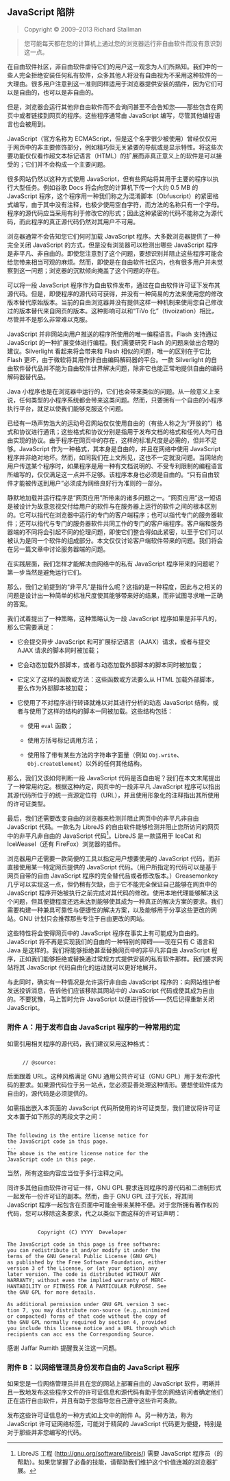 ## JavaScript 陷阱<!--(pandoc) {#pandoc_javascript-trap}(pandoc)-->

> Copyright © 2009–2013 Richard Stallman 

> 您可能每天都在您的计算机上通过您的浏览器运行非自由软件而没有意识到这一点。

在自由软件社区，非自由软件虐待它们的用户这一观念为人们所熟知。我们中的一些人完全拒绝安装任何私有软件，众多其他人将没有自由视为不采用这种软件的一大理由。很多用户注意到这一准则同样适用于浏览器提供安装的插件，因为它们可以是自由的，也可以是非自由的。

但是，浏览器会运行其他非自由软件而不会询问甚至不会告知您——那些包含在网页中或者链接到网页的程序。这些程序通常由 JavaScript 编写，尽管其他编程语言也会被用到。

JavaScript（官方名称为 ECMAScript，但是这个名字很少被使用）曾经仅仅用于网页中的非主要修饰部分，例如精巧但无关紧要的导航或是显示特性。将这些次要功能仅仅看作超文本标记语言（HTML）的扩展而非真正意义上的软件是可以接受的；它们并不会构成一个主要问题。

很多网站仍然以这种方式使用 JavaScript，但有些网站将其用于主要的程序以执行大型任务。例如谷歌 Docs 将会向您的计算机下传一个大约 0.5 MB 的 JavaScript 程序，这个程序用一种我们称之为混淆脚本（Obfuscript）的紧密格式编写，由于其中没有注释，也极少使用空白字符，而方法的名称只有一个字母。程序的源代码应当采用有利于修改它的形式；因此这种紧密的代码不能称之为源代码，而此程序的真正源代码仍然对其用户不可用。

浏览器通常不会告知您它们何时加载 JavaScript 程序。大多数浏览器提供了一种完全关闭 JavaScript 的方式，但是没有浏览器可以检测出哪些 JavaScript 程序是非平凡、非自由的。即使您注意到了这个问题，要想识别并阻止这些程序可能会给您带来相当可观的麻烦。然而，即使是在自由软件社区内，也有很多用户并未觉察到这一问题；浏览器的沉默倾向掩盖了这个问题的存在。

可以将一段 JavaScript 程序作为自由软件发布，通过在自由软件许可证下发布其源代码。但是，即使程序的源代码可获得，并没有一种简易的方法来使用您的修改版本替代原始版本。当前的自由浏览器并没有提供这样一种机制来使用您自己修改过的版本替代来自网页的版本。这种影响可以和“TiVo 化”（tivoization）相比，尽管并不是那么非常难以克服。

JavaScript 并非网站向用户推送的程序所使用的唯一编程语言。Flash 支持通过 JavaScript 的一种扩展变体进行编程。我们需要研究 Flash 的问题来做出合理的建议。Silverlight 看起来将会带来和 Flash 相似的问题，唯一的区别在于它比 Flash 更坏，由于微软将其用作非自由编码解码器的平台。一款 Silverlight 的自由软件替代品并不能为自由软件世界解决问题，除非它也能正常地提供自由的编码解码器替代品。

Java 小程序也是在浏览器中运行的，它们也会带来类似的问题。从一般意义上来说，任何类型的小程序系统都会带来这类问题。然而，只要拥有一个自由的小程序执行平台，就足以使我们能够克服这个问题。

已经有一场声势浩大的运动号召网站仅仅使用自由的（有些人称之为“开放的”）格式和协议进行通讯；这些格式和协议分别是指用于发布文档的格式和任何人均可自由实现的协议。由于程序在网页中的存在，这样的标准尺度是必需的，但并不足够。JavaScript 作为一种格式，其本身是自由的，并且在网络中使用 JavaScript 程序并非绝对地坏。然而，如同我们在上文所见，这也不一定就没问题。当网站向用户传送某个程序时，如果程序是用一种有文档说明的、不受专利限制的编程语言所编写的，仅仅满足这一点并不足够。该程序本身也必须是自由的。“只有自由软件才能被传送到用户”必须成为网络良好行为准则的一部分。

静默地加载并运行程序是“网页应用”所带来的诸多问题之一。“网页应用”这一短语是被设计为故意忽视交付给用户的软件与在服务器上运行的软件之间的根本区别的。它可以指代在浏览器中运行的专门的客户端程序；也可以指代专门的服务器软件；还可以指代与专门的服务器软件共同工作的专门的客户端程序。客户端和服务器端的不同将会引起不同的伦理问题，即使它们整合得如此紧密，以至于它们可以被认为是同一个软件的组成部分。本文仅仅讨论客户端软件带来的问题。我们将会在另一篇文章中讨论服务器端的问题。

在实践层面，我们怎样才能解决由网络中的私有 JavaScript 程序带来的问题呢？第一步当然是避免运行它们。

那么，我们之前提到的“非平凡”是指什么呢？这指的是一种程度，因此与之相关的问题是设计出一种简单的标准尺度使其能够带来好的结果，而非试图寻求唯一正确的答案。

我们试着提出了一种策略，这种策略认为一段 JavaScript 程序如果是非平凡的，那么它需要满足：

-   它会提交异步 JavaScript 和可扩展标记语言（AJAX）请求，或者与提交 AJAX 请求的脚本同时被加载；

-   它会动态加载外部脚本，或者与动态加载外部脚本的脚本同时被加载；

-   它定义了这样的函数或方法：这些函数或方法要么从 HTML 加载外部脚本，要么作为外部脚本被加载；

-   它使用了不对程序进行转译就难以对其进行分析的动态 JavaScript 结构，或者与使用了这样的结构的脚本一同被加载。这些结构包括：

    -   使用 `eval` 函数；

    -   使用方括号标记调用方法；

    -   使用除了带有某些方法的字符串字面量（例如 `Obj.write`、`Obj.createElement`）以外的任何其他结构。

那么，我们又该如何判断一段 JavaScript 代码是否自由呢？我们在本文末尾提出了一种常用约定。根据这种约定，网页中的一段非平凡 JavaScript 程序可以指出其源代码所位于的统一资源定位符（URL），并且使用形象化的注释指出其所使用的许可证类型。

最后，我们还需要改变自由的浏览器来检测并阻止网页中的非平凡非自由 JavaScript 代码。一款名为 LibreJS 的自由软件能够检测并阻止您所访问的网页中的非平凡非自由的 JavaScript 代码[^js-1]。LibreJS 是一款适用于 IceCat 和 IceWeasel（还有 FireFox）浏览器的插件。

浏览器用户还需要一款简便的工具以指定用户想要使用的 JavaScript 代码，而非直接使用某一特定网页提供的 JavaScript 代码。（用户所指定的代码可以是基于网页自带的自由 JavaScript 程序的完全替代品或者修改版本。）Greasemonkey 几乎可以实现这一点，但仍稍有欠缺，由于它不能完全保证自己能够在网页中的 JavaScript 程序开始被执行之前完成对其代码的修改。使用本地代理能够解决这个问题，但其便捷程度还远未达到能够使其成为一种真正的解决方案的要求。我们需要构建一种兼具可靠性与便捷性的解决方案，以及能够用于分享这些更改的网站。GNU 计划只会推荐那些专注于自由更改的网站。

这些特性将会使得网页中的 JavaScript 程序在事实上有可能成为自由的。JavaScript 将不再是实现我们的自由的一种特别的障碍——现在只有 C 语言和 Java 是这样的。我们将能够拒绝甚至替换网页中的非平凡非自由 JavaScript 程序，正如我们能够拒绝或替换通过常规方式提供安装的私有软件那样。我们要求网站将其 JavaScript 代码自由化的运动就可以更好地展开。

与此同时，确实有一种情况是允许运行非自由 JavaScript 程序的：向网站维护者发送投诉消息，告诉他们应该移除其网站中的 JavaScript 代码或使其成为自由的。不要犹豫，马上暂时允许 JavaScript 以便进行投诉——然后记得重新关闭 JavaScript。

### 附件 A：用于发布自由 JavaScript 程序的一种常用约定

如需引用相关程序的源代码，我们建议采用这种格式：

``` 
     
     // @source:                      
```                                  

后面跟着 URL。这种风格满足 GNU 通用公共许可证（GNU GPL）用于发布源代码的要求。如果源代码位于另一站点，您必须妥善处理这种情形。要想使软件成为自由的，源代码是必须提供的。

如需指出嵌入本页面的 JavaScript 代码所使用的许可证类型，我们建议将许可证文本置于如下所示的两段文字之间：

```

The following is the entire license notice for
the JavaScript code in this page.    
...                              
The above is the entire license notice for the 
JavaScript code in this page.                         
```                                 

当然，所有这些内容应当位于多行注释之间。

同许多其他自由软件许可证一样，GNU GPL 要求连同程序的源代码和二进制形式一起发布一份许可证的副本。然而，由于 GNU GPL 过于冗长，将其同 JavaScript 程序一起包含在页面中可能会带来某种不便。对于您所拥有著作权的代码，您可以移除这条要求，代之以类似下面这样的许可证声明：

```
          
          Copyright (C) YYYY  Developer
                                     
The JavaScript code in this page is free software: 
you can redistribute it and/or modify it under the 
terms of the GNU General Public License (GNU GPL) 
as published by the Free Software Foundation, either 
version 3 of the License, or (at your option) any 
later version. The code is distributed WITHOUT ANY 
WARRANTY; without even the implied warranty of MERC-
HANTABILITY or FITNESS FOR A PARTICULAR PURPOSE. See 
the GNU GPL for more details.  

As additional permission under GNU GPL version 3 sec-
tion 7, you may distribute non-source (e.g.,minimized 
or compacted) forms of that code without the copy of 
the GNU GPL normally required by section 4, provided 
you include this license notice and a URL through which 
recipients can acc ess the Corresponding Source.
```

感谢 Jaffar Rumith 提醒我关注这一问题。

### 附件 B：以网络管理员身份发布自由的 JavaScript 程序

如果您是一位网络管理员并且在您的网站上部署自由的 JavaScript 软件，明晰并且一致地发布这些程序文件的许可证信息和源代码有助于您的网络访问者确定他们正在运行自由软件，并且有助于您指导您自己遵守这些许可条款。

发布这些许可证信息的一种方式如上文中的附件 A。另一种方法，称为 JavaScript 许可证网络标签，可能对于精简的 JavaScript 代码更为便捷，特别是对于那些并非您编写的代码。

[^js-1]: LibreJS 工程 (<http://gnu.org/software/librejs/>) 需要 JavaScript 程序员（的帮助）。如果您掌握了必备的技能，请帮助我们维护这个价值连城的浏览器扩展。

